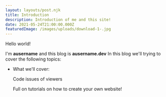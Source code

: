 ```yaml
---
layout: layouts/post.njk
title: Introduction
description: Introduction of me and this site!
date: 2021-05-24T21:00:00.000Z
featuredImage: /images/uploads/download-1-.jpg
---
```

Hello world!

I'm **ausername** and this blog is **ausername.dev** In this blog we'll trying to cover the following topics:

* What we'll cover:

  Code issues of viewers

  Full on tutorials on how to create your own website!